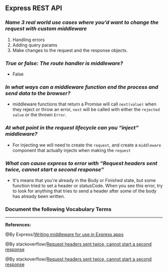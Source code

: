 ## **Express REST API**

### ***Name 3 real world use cases where you’d want to change the request with custom middleware***
1. Handling errors
2. Adding query params
3. Make changes to the request and the response objects.

### ***True or false: The route handler is middleware?***

-  False

### ***In what ways can a middleware function end the process and send data to the browser?***

- middleware functions that return a Promise will call `next(value)` when they reject or throw an error, `next` will be called with either the `rejected value` or the thrown `Error`.

### ***At what point in the request lifecycle can you “inject” middleware?***

- For injecting we will need to create the `request`, and create a `middleware` component that actually injects when making the `request`

### ***What can cause express to error with “Request headers sent twice, cannot start a second response”***

- It's means that you're already in the Body or Finished state, but some function tried to set a header or statusCode. When you see this error, try to look for anything that tries to send a header after some of the body has already been written.

### Document the following Vocabulary Terms



-----------------------------------------------

**References:**

@By Express/[Writing middleware for use in Express apps](https://expressjs.com/en/guide/writing-middleware.html)

@By stackoverflow/[Request headers sent twice, cannot start a second response](https://stackoverflow.com/questions/7042340/error-cant-set-headers-after-they-are-sent-to-the-client?rq=1)

@By stackoverflow/[Request headers sent twice, cannot start a second response](https://stackoverflow.com/questions/7042340/error-cant-set-headers-after-they-are-sent-to-the-client?rq=1)
